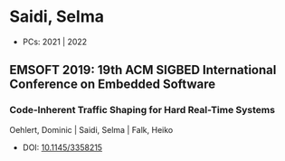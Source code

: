 # Saidi, Selma

* PCs: 2021 | 2022

## EMSOFT 2019: 19th ACM SIGBED International Conference on Embedded Software

### Code-Inherent Traffic Shaping for Hard Real-Time Systems
Oehlert, Dominic | Saidi, Selma | Falk, Heiko
* DOI: [10.1145/3358215](https://doi.org/10.1145/3358215)

